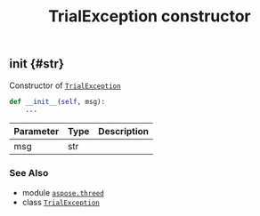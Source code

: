 ﻿---
title: TrialException constructor
second_title: Aspose.3D for Python via .NET API References
description: 
type: docs
weight: 10
url: /python-net/aspose.threed/trialexception/__init__/
is_root: false
---

## __init__ {#str}

Constructor of [`TrialException`](/3d/python-net/aspose.threed/trialexception)



```python
def __init__(self, msg):
    ...
```


| Parameter | Type | Description |
| :- | :- | :- |
| msg | str |  |



### See Also
* module [`aspose.threed`](../../)
* class [`TrialException`](/3d/python-net/aspose.threed/trialexception)
